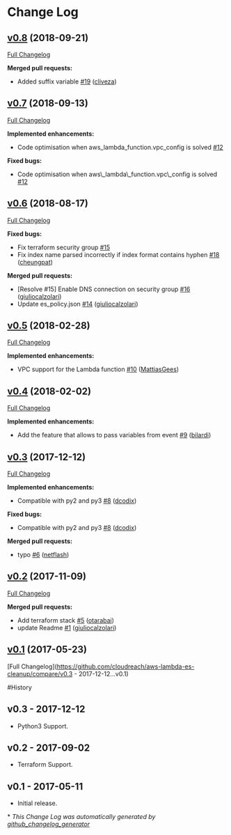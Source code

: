 # Change Log

## [v0.8](https://github.com/cloudreach/aws-lambda-es-cleanup/tree/v0.8) (2018-09-21)
[Full Changelog](https://github.com/cloudreach/aws-lambda-es-cleanup/compare/v0.7...v0.8)

**Merged pull requests:**

- Added suffix variable [\#19](https://github.com/cloudreach/aws-lambda-es-cleanup/pull/19) ([cliveza](https://github.com/cliveza))

## [v0.7](https://github.com/cloudreach/aws-lambda-es-cleanup/tree/v0.7) (2018-09-13)
[Full Changelog](https://github.com/cloudreach/aws-lambda-es-cleanup/compare/v0.6...v0.7)

**Implemented enhancements:**

- Code optimisation when aws\_lambda\_function.vpc\_config is solved [\#12](https://github.com/cloudreach/aws-lambda-es-cleanup/issues/12)

**Fixed bugs:**

- Code optimisation when aws\\_lambda\\_function.vpc\\_config is solved [\#12](https://github.com/cloudreach/aws-lambda-es-cleanup/issues/12)

## [v0.6](https://github.com/cloudreach/aws-lambda-es-cleanup/tree/v0.6) (2018-08-17)
[Full Changelog](https://github.com/cloudreach/aws-lambda-es-cleanup/compare/v0.5...v0.6)

**Fixed bugs:**

- Fix terraform security group [\#15](https://github.com/cloudreach/aws-lambda-es-cleanup/issues/15)
- Fix index name parsed incorrectly if index format contains hyphen [\#18](https://github.com/cloudreach/aws-lambda-es-cleanup/pull/18) ([cheungpat](https://github.com/cheungpat))

**Merged pull requests:**

- \[Resolve \#15\] Enable DNS connection on security group [\#16](https://github.com/cloudreach/aws-lambda-es-cleanup/pull/16) ([giuliocalzolari](https://github.com/giuliocalzolari))
- Update es\_policy.json [\#14](https://github.com/cloudreach/aws-lambda-es-cleanup/pull/14) ([giuliocalzolari](https://github.com/giuliocalzolari))

## [v0.5](https://github.com/cloudreach/aws-lambda-es-cleanup/tree/v0.5) (2018-02-28)
[Full Changelog](https://github.com/cloudreach/aws-lambda-es-cleanup/compare/v0.4...v0.5)

**Implemented enhancements:**

- VPC support for the Lambda function [\#10](https://github.com/cloudreach/aws-lambda-es-cleanup/pull/10) ([MattiasGees](https://github.com/MattiasGees))

## [v0.4](https://github.com/cloudreach/aws-lambda-es-cleanup/tree/v0.4) (2018-02-02)
[Full Changelog](https://github.com/cloudreach/aws-lambda-es-cleanup/compare/v0.3...v0.4)

**Implemented enhancements:**

- Add the feature that allows to pass variables from event [\#9](https://github.com/cloudreach/aws-lambda-es-cleanup/pull/9) ([bilardi](https://github.com/bilardi))

## [v0.3](https://github.com/cloudreach/aws-lambda-es-cleanup/tree/v0.3) (2017-12-12)
[Full Changelog](https://github.com/cloudreach/aws-lambda-es-cleanup/compare/v0.2...v0.3)

**Implemented enhancements:**

- Compatible with py2 and py3 [\#8](https://github.com/cloudreach/aws-lambda-es-cleanup/pull/8) ([dcodix](https://github.com/dcodix))

**Fixed bugs:**

- Compatible with py2 and py3 [\#8](https://github.com/cloudreach/aws-lambda-es-cleanup/pull/8) ([dcodix](https://github.com/dcodix))

**Merged pull requests:**

- typo [\#6](https://github.com/cloudreach/aws-lambda-es-cleanup/pull/6) ([netflash](https://github.com/netflash))

## [v0.2](https://github.com/cloudreach/aws-lambda-es-cleanup/tree/v0.2) (2017-11-09)
[Full Changelog](https://github.com/cloudreach/aws-lambda-es-cleanup/compare/v0.1...v0.2)

**Merged pull requests:**

- Add terraform stack [\#5](https://github.com/cloudreach/aws-lambda-es-cleanup/pull/5) ([otarabai](https://github.com/otarabai))
- update Readme [\#1](https://github.com/cloudreach/aws-lambda-es-cleanup/pull/1) ([giuliocalzolari](https://github.com/giuliocalzolari))

## [v0.1](https://github.com/cloudreach/aws-lambda-es-cleanup/tree/v0.1) (2017-05-23)
[Full Changelog](https://github.com/cloudreach/aws-lambda-es-cleanup/compare/v0.3 - 2017-12-12...v0.1)

#History
## v0.3 - 2017-12-12

* Python3 Support.

## v0.2 - 2017-09-02

* Terraform Support.

## v0.1 - 2017-05-11

* Initial release.


\* *This Change Log was automatically generated by [github_changelog_generator](https://github.com/skywinder/Github-Changelog-Generator)*